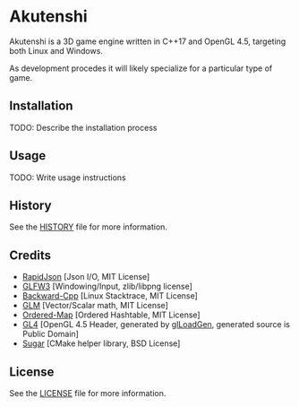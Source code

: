 # Akutenshi

Akutenshi is a 3D game engine written in C++17 and OpenGL 4.5, targeting both Linux and Windows.

As development procedes it will likely specialize for a particular type of game.

## Installation

TODO: Describe the installation process

## Usage

TODO: Write usage instructions

## History

See the [HISTORY](History.md) file for more information.

## Credits

- [RapidJson](https://github.com/Tencent/rapidjson) [Json I/O, MIT License]
- [GLFW3](http://www.glfw.org/) [Windowing/Input, zlib/libpng license]
- [Backward-Cpp](https://github.com/bombela/backward-cpp) [Linux Stacktrace, MIT License]
- [GLM](https://glm.g-truc.net/) [Vector/Scalar math, MIT License]
- [Ordered-Map](https://github.com/Tessil/ordered-map) [Ordered Hashtable, MIT License]
- [GL4](https://github.com/draghi/GL4) [OpenGL 4.5 Header, generated by [glLoadGen](https://bitbucket.org/alfonse/glloadgen/wiki/Home), generated source is Public Domain]
- [Sugar](https://github.com/ruslo/sugar) [CMake helper library, BSD License]

## License

See the [LICENSE](License.md) file for more information.
